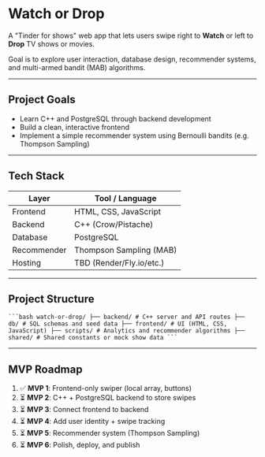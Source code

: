 # Watch or Drop

A "Tinder for shows" web app that lets users swipe right to **Watch** or left to **Drop** TV shows or movies.

Goal is to explore user interaction, database design, recommender systems, and multi-armed bandit (MAB) algorithms.

---

## Project Goals

- Learn C++ and PostgreSQL through backend development
- Build a clean, interactive frontend
- Implement a simple recommender system using Bernoulli bandits (e.g. Thompson Sampling)

---

## Tech Stack

| Layer        | Tool / Language         |
|--------------|--------------------------|
| Frontend     | HTML, CSS, JavaScript    |
| Backend      | C++ (Crow/Pistache)      |
| Database     | PostgreSQL               |
| Recommender  | Thompson Sampling (MAB)  |
| Hosting      | TBD (Render/Fly.io/etc.) |

---

## Project Structure
<pre><code>```bash watch-or-drop/ ├── backend/ # C++ server and API routes ├── db/ # SQL schemas and seed data ├── frontend/ # UI (HTML, CSS, JavaScript) ├── scripts/ # Analytics and recommender algorithms ├── shared/ # Shared constants or mock show data ``` </code></pre>
---

## MVP Roadmap

1. ✅ **MVP 1**: Frontend-only swiper (local array, buttons)
2. ⏳ **MVP 2**: C++ + PostgreSQL backend to store swipes
3. ⏳ **MVP 3**: Connect frontend to backend
4. ⏳ **MVP 4**: Add user identity + swipe tracking
5. ⏳ **MVP 5**: Recommender system (Thompson Sampling)
6. ⏳ **MVP 6**: Polish, deploy, and publish

